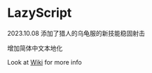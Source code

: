 # LazyScript
2023.10.08
添加了猎人的乌龟服的新技能稳固射击


增加简体中文本地化




Look at [Wiki](https://github.com/laytya/LazyScript/wiki) for more info
